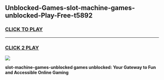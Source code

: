 
## Unblocked-Games-slot-machine-games-unblocked-Play-Free-t5892
<h3>
<a href="https://premium76.site?title=slot-machine-games-unblocked&ref=15A">CLICK TO PLAY</a></h3>
<hr>

<h3>
<a href="https://premium76.site?title=slot-machine-games-unblocked&ref=15A">CLICK 2 PLAY</a>
  
</h3>

<a href="https://premium76.site?title=slot-machine-games-unblocked&ref=15A"><img src="https://clearcache.store/games.png"></a>


**slot-machine-games-unblocked games unblocked: Your Gateway to Fun and Accessible Online Gaming**

